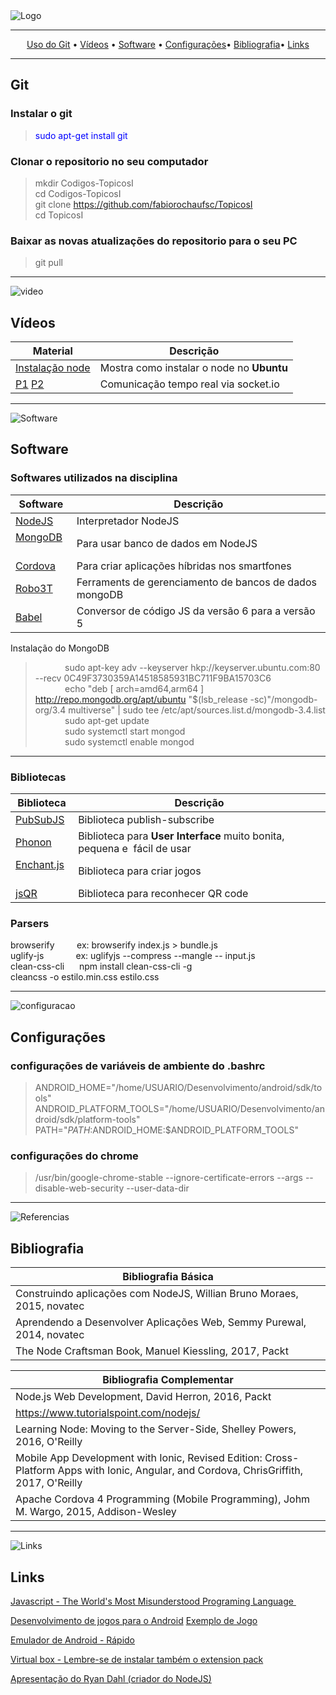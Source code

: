 
<img align="center" src="https://github.com/fabiorochaufsc/fabiorochaufsc.github.io/blob/master/web/mobile-app.png" alt="Logo">

-------
<p align="center">
    <a href="#git">Uso do Git</a> &bull;
    <a href="#vídeos">Vídeos</a> &bull;
    <a href="#software">Software</a> &bull;
    <a href="#configurações">Configurações</a>&bull;
    <a href="#bibliografia">Bibliografia</a>&bull;
    <a href="#links">Links</a>
</p>





-------

## Git

### Instalar o git
> <span style="color:blue">sudo apt-get install git</span>
 

### Clonar o repositorio no seu computador

>  mkdir Codigos-TopicosI<br/>
>  cd Codigos-TopicosI<br/>
>  git clone https://github.com/fabiorochaufsc/TopicosI<br/>
>  cd TopicosI

### Baixar as novas atualizações do repositorio para o seu PC
>  git pull

---
![video](https://github.com/fabiorochaufsc/fabiorochaufsc.github.io/blob/master/web/videoaula.jpg)
## Vídeos



| Material                                                                                             | Descrição                                                 |
|------------------------------------------------------------------------------------------------------|-----------------------------------------------------------|
|[Instalação node](https://www.youtube.com/watch?v=AHWbz012kxI)                                        | Mostra como instalar o node no **Ubuntu**                 |
|[P1](https://www.youtube.com/watch?v=qZUDuBcbJ9A) [P2](https://www.youtube.com/watch?v=07qqDZrZ--8)   | Comunicação tempo real via socket.io                      |

---

![Software](https://github.com/fabiorochaufsc/fabiorochaufsc.github.io/blob/master/web/software2.png)

## Software
### Softwares utilizados na disciplina
  


| Software                              | Descrição                                                 |
|---------------------------------------|-----------------------------------------------------------|
|[NodeJS](https://nodejs.org/en/)       | Interpretador NodeJS                                      |
|[MongoDB](https://www.mongodb.com)     | Para usar banco de dados em NodeJS                        |
|[Cordova](https://cordova.apache.org/) | Para criar aplicações híbridas nos smartfones             |
|[Robo3T](https://robomongo.org/)       | Ferraments de gerenciamento de bancos de dados mongoDB    |
|[Babel](https://babeljs.io/)           | Conversor de código JS da versão 6 para a versão 5        |

Instalação do MongoDB

>            sudo apt-key adv --keyserver hkp://keyserver.ubuntu.com:80 --recv 0C49F3730359A14518585931BC711F9BA15703C6  
>            echo "deb [ arch=amd64,arm64 ] http://repo.mongodb.org/apt/ubuntu "$(lsb_release -sc)"/mongodb-org/3.4 multiverse" | sudo tee /etc/apt/sources.list.d/mongodb-3.4.list  
>            sudo apt-get update  
>            sudo systemctl start mongod  
>            sudo systemctl enable mongod
---
### Bibliotecas

| Biblioteca                                       | Descrição                                                                   |
|--------------------------------------------------|-----------------------------------------------------------------------------|
|[PubSubJS](https://github.com/mroderick/PubSubJS) | Biblioteca publish-subscribe                                                |
|[Phonon](http://phonon.quarkdev.com/)             | Biblioteca para **User Interface** muito bonita, pequena e  fácil de usar   |                        |
|[Enchant.js](http://enchantjs.com/)               | Biblioteca para criar jogos                                                 | 
|[jsQR](https://github.com/cozmo/jsQR)             | Biblioteca para reconhecer QR code                                          | 


### Parsers  
browserify         ex: browserify index.js > bundle.js   
uglify-js             ex: uglifyjs --compress --mangle -- input.js  
clean-css-cli      npm install clean-css-cli -g  
cleancss -o estilo.min.css estilo.css

---
![configuracao](https://github.com/fabiorochaufsc/fabiorochaufsc.github.io/blob/master/web/config-sys.jpg)
## Configurações
### configurações de variáveis de ambiente do .bashrc
> ANDROID_HOME="/home/USUARIO/Desenvolvimento/android/sdk/tools"<br/>
> ANDROID_PLATFORM_TOOLS="/home/USUARIO/Desenvolvimento/android/sdk/platform-tools"<br/>
> PATH="$PATH:$ANDROID_HOME:$ANDROID_PLATFORM_TOOLS"

### configurações do chrome 

> /usr/bin/google-chrome-stable  --ignore-certificate-errors  --args --disable-web-security --user-data-dir 


---
![Referencias](https://github.com/fabiorochaufsc/fabiorochaufsc.github.io/blob/master/web/livros.png)
## Bibliografia




|                                       Bibliografia Básica                                                                              |
|----------------------------------------------------------------------------------------------------------------------------------------|
|Construindo aplicações com NodeJS, Willian Bruno Moraes, 2015, novatec                                                                  |
|Aprendendo a Desenvolver Aplicações Web, Semmy Purewal, 2014, novatec                                                                   |
|The Node Craftsman Book, Manuel Kiessling, 2017, Packt                                                                                  |


|                                               Bibliografia Complementar                                                                 |
|-----------------------------------------------------------------------------------------------------------------------------------------|
|Node.js Web Development, David Herron, 2016, Packt                                                                                       |
|https://www.tutorialspoint.com/nodejs/                                                                                                   |
|Learning Node: Moving to the Server-Side, Shelley Powers, 2016, O'Reilly                                                                 | 
|Mobile App Development with Ionic, Revised Edition: Cross-Platform Apps with Ionic, Angular, and Cordova, ChrisGriffith, 2017, O'Reilly  |
|Apache Cordova 4 Programming (Mobile Programming), Johm M. Wargo, 2015, Addison-Wesley                                                   |

---
![Links](https://github.com/fabiorochaufsc/fabiorochaufsc.github.io/blob/master/web/referencias.png)
## Links

[Javascript - The World's Most Misunderstood Programing Language ](https://player.vimeo.com/video/101993282) 

[Desenvolvimento de jogos para o Android](http://www.tricedesigns.com/2013/03/22/phonegap-legends-a-sample-game-app/)
[Exemplo de Jogo](http://tricedesigns.com/portfolio/phonegap_legends/)

[Emulador de Android - Rápido](https://www.genymotion.com/download/)

[Virtual box - Lembre-se de instalar também o extension pack](https://www.virtualbox.org/wiki/Downloads)

[Apresentação do Ryan Dahl (criador do NodeJS)](https://www.youtube.com/watch?v=SAc0vQCC6UQ)
